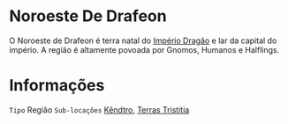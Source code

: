 <!-- TITLE: Noroeste De Drafeon -->
<!-- SUBTITLE: Visão geral sobre Noroeste De Drafeon -->

# Noroeste De Drafeon
O Noroeste de Drafeon é terra natal do [Império Dragão](http://localhost/faccoes/nacoes/imperio-dragao#imperio-dragao) e lar da capital do império. A região é altamente povoada por Gnomos, Humanos e Halflings.

# Informações
`Tipo` Região
`Sub-locações` [Kêndtro](http://localhost/lugares/plano-material/drafeon/noroeste-de-drafeon/kendtro#kendtro), [Terras Tristitia](http://localhost/lugares/plano-material/drafeon/noroeste-de-drafeon/terras-tristitia#terras-tristitia)

